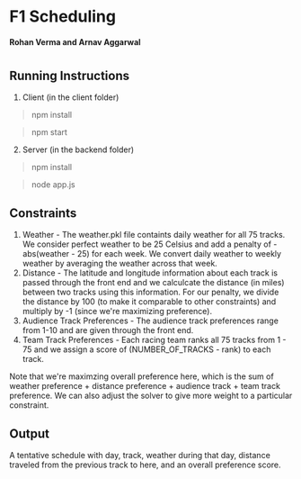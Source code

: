 # F1 Scheduling
#### Rohan Verma and Arnav Aggarwal

#

## Running Instructions
1. Client (in the client folder)
> npm install

> npm start

2. Server (in the backend folder)
>npm install

>node app.js

## Constraints
1. Weather - The weather.pkl file containts daily weather for all 75 tracks. We consider perfect weather to be 25 Celsius and add a penalty of -abs(weather - 25) for each week. We convert daily weather to weekly weather by averaging the weather across that week.
2. Distance - The latitude and longitude information about each track is passed through the front end and we calculcate the distance (in miles) between two tracks using this information. For our penalty, we divide the distance by 100 (to make it comparable to other constraints) and multiply by -1 (since we're maximizing preference).
3. Audience Track Preferences - The audience track preferences range from 1-10 and are given through the front end.
4. Team Track Preferences - Each racing team ranks all 75 tracks from 1 - 75 and we assign a score of (NUMBER_OF_TRACKS - rank) to each track.

Note that we're maximzing overall preference here, which is the sum of weather preference + distance preference + audience track + team track preference. We can also adjust the solver to give more weight to a particular constraint.

## Output
A tentative schedule with day, track, weather during that day, distance traveled from the previous track to here, and an overall preference score.
